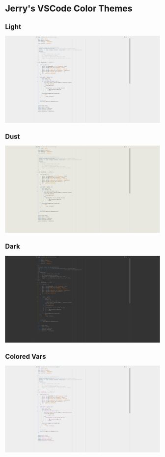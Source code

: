 # Jerry's VSCode Color Themes
## Light
![Light](light.png)
## Dust
![Dust](dust.png)
## Dark
![Dark](dark.png)
## Colored Vars
![Colored Vars](colored-vars.png)
